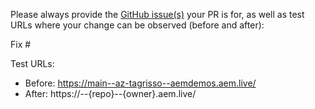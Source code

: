 Please always provide the [GitHub issue(s)](../issues) your PR is for, as well as test URLs where your change can be observed (before and after):

Fix #<gh-issue-id>

Test URLs:
- Before: https://main--az-tagrisso--aemdemos.aem.live/
- After: https://<branch>--{repo}--{owner}.aem.live/
